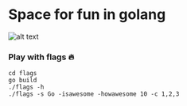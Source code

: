 # Space for fun in golang
![alt text](https://1ambda.files.wordpress.com/2018/06/golang-tutorial.jpg?w=825&h=510&crop=1)


### Play with flags :fire:
```
cd flags 
go build 
./flags -h
./flags -s Go -isawesome -howawesome 10 -c 1,2,3
```



